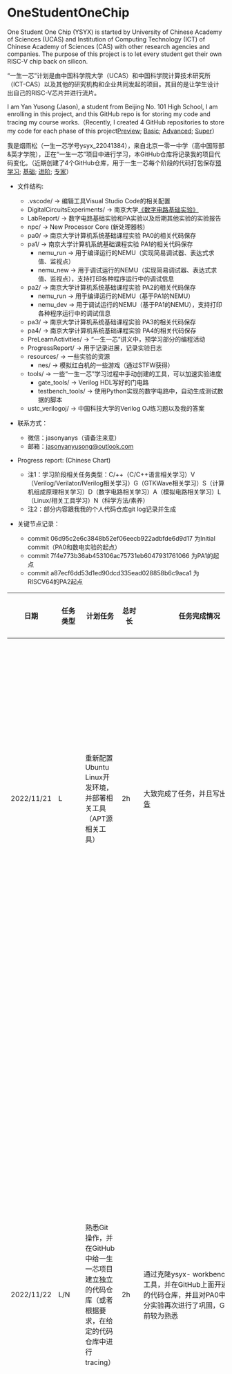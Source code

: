# OneStudentOneChip

One Student One Chip (YSYX) is started by University of Chinese Academy of Sciences (UCAS) and Institution of Computing Technology (ICT) of Chinese Academy of Sciences (CAS) with other research agencies and companies. The purpose of this project is to let every student get their own RISC-V chip back on silicon.

“一生一芯”计划是由中国科学院大学（UCAS）和中国科学院计算技术研究所（ICT-CAS）以及其他的研究机构和企业共同发起的项目。其目的是让学生设计出自己的RISC-V芯片并进行流片。

I am Yan Yusong (Jason), a student from Beijing No. 101 High School, I am enrolling in this project, and this GitHub repo is for storing my code and tracing my course works.（Recently, I created 4 GitHub repositories to store my code for each phase of this project[Preview](https://github.com/Jasonyanyusong/ysyx_Preview); [Basic](https://github.com/Jasonyanyusong/ysyx_Basic); [Advanced](https://github.com/Jasonyanyusong/ysyx_Advanced); [Super](https://github.com/Jasonyanyusong/ysyx_Super)）

我是烟雨松（一生一芯学号ysyx_22041384），来自北京一零一中学（高中国际部&英才学院），正在“一生一芯”项目中进行学习，本GitHub仓库将记录我的项目代码变化。（近期创建了4个GitHub仓库，用于一生一芯每个阶段的代码打包保存[预学习](https://github.com/Jasonyanyusong/ysyx_Preview); [基础](https://github.com/Jasonyanyusong/ysyx_Basic); [进阶](https://github.com/Jasonyanyusong/ysyx_Advanced); [专家](https://github.com/Jasonyanyusong/ysyx_Super)）

* 文件结构:
    * .vscode/ -> 编辑工具Visual Studio Code的相关配置
    * DigitalCircuitsExperiments/ -> 南京大学[《数字电路基础实验》](https://nju-projectn.github.io/dlco-lecture-note/index.html)
    * LabReport/ -> 数字电路基础实验和PA实验以及后期其他实验的实验报告
    * npc/ -> New Processor Core (新处理器核)
    * pa0/ -> 南京大学计算机系统基础课程实验 PA0的相关代码保存
    * pa1/ -> 南京大学计算机系统基础课程实验 PA1的相关代码保存
        * nemu_run -> 用于编译运行的NEMU（实现简易调试器、表达式求值、监视点）
        * nemu_new -> 用于调试运行的NEMU（实现简易调试器、表达式求值、监视点），支持打印各种程序运行中的调试信息
    * pa2/ -> 南京大学计算机系统基础课程实验 PA2的相关代码保存
        * nemu_run -> 用于编译运行的NEMU（基于PA1的NEMU）
        * nemu_dev -> 用于调试运行的NEMU（基于PA1的NEMU），支持打印各种程序运行中的调试信息
    * pa3/ -> 南京大学计算机系统基础课程实验 PA3的相关代码保存
    * pa4/ -> 南京大学计算机系统基础课程实验 PA4的相关代码保存
    * PreLearnActivities/ -> “一生一芯”讲义中，预学习部分的编程活动
    * ProgressReport/ -> 用于记录进展，记录实验日志
    * resources/ -> 一些实验的资源
        * nes/ -> 模拟红白机的一些游戏（通过STFW获得）
    * tools/ -> 一些“一生一芯”学习过程中手动创建的工具，可以加速实验进度
        * gate_tools/ -> Verilog HDL写好的门电路
        * testbench_tools/ -> 使用Python实现的数字电路中，自动生成测试数据的脚本
    * ustc_verilogoj/ -> 中国科技大学的Verilog OJ练习题以及我的答案

* 联系方式：
    * 微信：jasonyanys（请备注来意）
    * 邮箱：jasonyanyusong@outlook.com

* Progress report: (Chinese Chart)
    * 注1：学习阶段相关任务类型：C/++（C/C++语言相关学习）V（Verilog/Verilator/IVerilog相关学习）G（GTKWave相关学习）S（计算机组成原理相关学习）D（数字电路相关学习）A（模拟电路相关学习）L（Linux/相关工具学习）N（科学方法/素养）
    * 注2：部分内容跟我我的个人代码仓库git log记录并生成

* 关键节点记录：
    * commit 06d95c2e6c3848b52ef06eecb922adbfde6d9d17 为Initial commit（PA0和数电实验的起点）
    * commit 7f4e773b36ab453106ac75731eb6047931761066 为PA1的起点
    * commit a87ecf6dd53d1ed90dcd335ead028858b6c9aca1 为RISCV64的PA2起点

|日期|任务类型|计划任务|总时长|任务完成情况|卡了一段时间的bug|备注|记录故事/心情|
|----|----|----|----|----|----|----|----|
|2022/11/21|L|重新配置Ubuntu Linux开发环境，并部署相关工具（APT源相关工具）|2h|大致完成了任务，并且写出了[实验报告](https://docs.qq.com/doc/DSVplS2dNRWVxUXZG)|NEMU在ARM处理器的Ubuntu Linux中无法正常的运行，会出现core dump的问题（此问题后期我会在x86-64）的Ubuntu Linux中再次尝试，若x86的系统中可运行，则有可能是兼容性问题，后期会反馈。|ARM的Ubuntu系统是在基于M1的Mac上开的虚拟机，但是其他工具都能够正常工作|个人现在感觉还是x86平台进行开发比较靠谱，我的Mac经常会有一些工具不兼容或者效率低，但是应该可以通过优化等方式进行解决|
|2022/11/22|L/N|熟悉Git操作，并在GitHub中给一生一芯项目建立独立的代码仓库（或者根据要求，在给定的代码仓库中进行tracing）|2h|通过克隆ysyx- workbench和其他工具，并在GitHub上面开通了自己的代码仓库，并且对PA0中的Git部分实验再次进行了巩固，Git使用目前较为熟悉| GitHub由于一些原因，访问较慢，需要配置代理或者使用镜像站或者使用GitLab自建代码仓库（目前有一台云服务器）|已经解决问题，使用github继续保存代码|虽然使用Git追踪开发进度是一件非常繁琐和复杂的事情（需要在意很多的细节并比直接保存代码麻烦好多）但是Git可以让开发项目的团队在某个版本出现问题后快速的回滚到上一个可用版本，增加了工程的可用性。同时使用Git可以保证代码的原创性，从而促进学习进度和学习动机。|
|2022/11/23|N|阅读“提问的智慧”和“别像弱智一样提问”并编写阅读报告|2h|完成了阅读任务，并编写了1000字以上的[读后感](https://docs.qq.com/doc/DSUFTakJuWnV3bmNT)|阅读任务没有上机操作，不进行记录|阅读报告链接在任务完成情况中|重新认识了科学研究的过程，以后进行科学提问需要经过思考，不能够发现什么问题直接提出来，提出问题之后也要不停思考原来的问题。通过交流合作提升项目进度。|
|2022/11/24|N/A/D|阅读《模拟电路与数字电路》第1章（绪论）；第2章（半导体器件基础）；第8章（数字逻辑基础）|6h|完成了阅读，编写了[学习记录](https://docs.qq.com/doc/DSVFORXZLZ0x3WGJJ)| | | |
|2022/11/26|V/G|完成了二选一选择器设计（框架）|2h|完成了二选一选择器设计（框架）| | | |
|2022/11/27|V/G|完成了二选一选择器设计（数据流建模、结构建模、行为建模）|2h|完成了三个方法建模二选一选择器，并使用verilator相关功能进行编译，并通过gtkwave查看波形图| | | |
|2022/11/28|V/G|完成了四选一选择器设计|2h|使用case方法设计了四选一选择器，并自己编写了仿真激励文件| | | |
|2022/12/8|V/G|完成编码器、译码器|2h|任务已经完成，编码器和译码器分别设计了case方法和for方法进行建模。| | | |
|2022/12/9|V/G|七段数码管驱动模块的设计|2h|完成了共阳极和共阴极七段数码管的驱动模块设计，并使用波形图查看仿真结果| | | |
|2022/12/10|V/G|全加器设计|2h|完成了一位全加器设计，并将其串联成四位的版本，通过数据流建模设计加法计算功能模块| | | |
|2022/12/13|V/G|设计加减法运算器与ALU|2h|完成了设计，并编写了仿真测试文件| | | |
|2022/12/14|V/G|设计加减法运算器与ALU|2h|设计了更多的测试用例进行测试模块正确性| | | |
|2022/12/17|V/G|设计加减法运算器与ALU|2h|继续增加测试样例| | | |
|2022/12/19|V/G|整理总结完成数字电路基础实验4|2h|debug| | | |
|2023/1/1|V/G|寄存器的学习|2h|完成了一位寄存器和多位寄存器的设计，并且通过了Verilator进行仿真测试，掌握了一些时序逻辑电路的设计方法| | | |
|2023/1/7|V/G|加法计数器、减法计数器|2h|设计了多种加法计数器和减法计数器，并通过verilator进行仿真，通过gtkwave进行结果检验| | | |
|2023/1/8|V/G|加法计数器、减法计数器|2h|设计了多种加法计数器和减法计数器，并通过verilator进行仿真，通过gtkwave进行结果检验| | | |
|2023/1/9|V/G|桶形移位寄存器|2h|阅读了8位桶形移位寄存器的设计图，并通过Verilog结构化建模实现了这个模块| | | |
|2023/1/11|V/G|桶形移位寄存器|2h|阅读了8位桶形移位寄存器的设计图，并通过Verilog结构化建模实现了这个模块| | | |
|2023/1/14|环境|设计了自动安装相关环境依赖的脚本|2h|因为我电脑设备来回换，懒得敲太多命令行，整了一个这个| | | |
|2023/1/17|V/G|循环移位设计|2h|设计了正跳变沿河负跳变沿的循环左移位寄存器和循环右移位寄存器| | | |
|2023/1/18|V/G|算数移位设计+逻辑移位设计|2h|设计了正跳变沿河负跳变沿的算数左移位寄存器和算数右移位寄存器，设计了正跳变沿河负跳变沿的逻辑左移位寄存器和逻辑右移位寄存器| | | |
|2023/1/24|V/G|阅读数字电路基础实验7讲义|2h|完成阅读，学习了有限状态机的定义| | | |
|2023/1/25|V/G|FSM设计|2h|理解了有限状态机的工作原理，并完成了一个检测四个连续相同输入的有限状态机| | | |
|2023/1/26|V/G|PS/2设计|2h|阅读了有关PS/2相关的讲义，并编写仿真文件仿真了键盘F1-F2的按键| | | |
|2023/1/30|C/L|NEMU|2h|修改了一进入就出发assertion的bug；让其可以实现优雅的退出；添加了w、si、info r功能| | | |
|2023/1/31|C/L|NEMU|2h|添加了x功能| | | |
|2023/2/3|V/G|数字电路基础实验改错|2h|修改数字电路基础实验3中的bug| | | |
|2023/2/4|V/G|数字电路基础实验改错|2h|修改数字电路基础实验6中的bug| | | |
|2023/2/13|C/L|NEMU|2h|1）修改了NEMU扫描内存和打印机寄存器的功能2）表达式求值部分完成了增加Token的任务| | | |
|2023/2/14|C/L|NEMU|2h|将PA1中编译完成的NEMU存入工作目录| | | |
|2023/2/15|C/L|NEMU|2h|打印内存函数增加了更多位，且更新了函数的结构| | | |
|2023/2/16|C/L|NEMU|2h|1）对于RISCV64指令集，更新了扫描内存的函数 2）在sdb中优化了打印内存的代码，使得nemuconfig更换ISA后不必修改代码 3）优化了扫描寄存器和扫描内存的函数输出 4）删除了冗余的代码 5）编译结果保存| | | |
|2023/2/17|C/L|NEMU|0.5h|给程序中的调试信息增加了开关| | | |
|2023/2/18|C/L|NEMU|0.5h|更新了源代码（可以根据git log查看更新的位置）| | | |
|2023/2/19|C/L|NEMU|0.5h|更新了NEMU，表达式求值部分可以输出token| | | |
|2023/2/25|活动|参与RISCV年会|6h|听报告、学习、记笔记| | | |
|2023/2/26|C/L|NEMU|2h|表达式求值部分添加二进制，增加了查看括号是否balance的函数，创建operator token来记录没有数字的token，正则表达式识别二进制、八进制、十进制、十六进制数| | | |
|2023/2/27|C/L|NEMU|2h|1）给 !, +, -, *, /, (, ) 分配了TOKENID 2）给SDB/EXPR/WATCHPOINT添加了调试信息输入输出的开关| | | |
|2023/2/28|C/L|NEMU|2h|1）在SDB中实现了管理调试信息的集中开关 2）删除了SDB中version debug instruction函数 3）打印调试信息状态 4）删除冗余代码 5）调整SDB函数代码结构| | | |
|2023/3/2|C/L|NEMU|0.5h|更新了SDB的UI| | | |
|2023/3/3|C/L|NEMU|2h|1）修复了expr中strncpy函数的bug 2）记录了debug结果| | | |
|2023/3/5|C/L|NEMU|2h|1）完成了process_operator_token的函数 2）添加了void give_priority(): just set priority according to precidency rule 、void give_priority_no_parentheses(): update priority matching parentheses 连个用来给运算符提供优先级的函数 3）添加了int process_add(int add_operator_index): Add、int process_minus(int minus_operator_index): Minus、int process_multiply(int multiply_operator_index): Multiply、int process_devide(int devide_operator_index): Devide、int process_equal(int equal_operator_index): Equal、int process_not_equal(int not_equal_operator_index): Not Equal、int process_and(int and_operator_index): And、int process_or(int or_operator_index): Or、int process_not(int not_operator_index): Not 用来计算表达式数值的函数 4）添加了检查左右侧是否为数字的函数 5）优化了给运算符优先级的函数 6）修正了运行中的若干bug 7）完成了寻找全局最高优先级的函数 8）在make token函数中移除了括号检验 9）准备了一个新的nemu目录，会定期同步正在开发的nemu，新的nemu没有printf输出，运行起来更流畅且代码阅读体验更好| | | |
|2023/3/6|C/L|NEMU|2h|1）优化了检查括号的算法 2）完成了void give_priority_no_parentheses() 3）修复了expr中的一处typo| | | |
|2023/3/7|C/L|NEMU|2h|1）设计了一个表达式求值的初始化函数，每次调用表达式求值单元都会执行这个函数，会清空上一次计算结果 2）修改了一些命名错误，可以编译通过并执行| | | |
|2023/3/8|C/L|NEMU|0.5h|删除了表达式求值中的二进制和八进制输入（可以通过十六进制替换）| | | |
|2023/3/11|C/L|NEMU|2h|1）删除了表达式求值单元中没有被使用的find_dominant_operator函数 2）更新了除法函数，对除0情况进行报错 3）删除了多余的代码和TODO 4）删除了一些不必要的printf| | | |
|2023/3/12|C/L|NEMU|4h|1）修复了若干bug 2）完成了give_sub_priority 3）更新了表达式求值初始化函数 4）优化了give_sub_priority函数实现的逻辑 5）计划了函数calculate_one_round的逻辑 6）实现了calculate_one_round的第一步：First, find the highest priority and sub_priority, then get the index in tokens[32] 7）修复了第一步的逻辑漏洞 8）实现了calculate_one_round的第二步：Scend, check the condition to make a success call, if not success, set success_calculate_one_round_call to false 9）修复了第二步的逻辑漏洞 10）实现了calculate_one_round的第三步：Third, implement specific calls to evaluate the result 11）实现了calculate_one_round的第四步：Fourth, store the new result to a token, check if the token's left and right is a pair of parentheses, if so, remove it 12）修复了第三步引起的括号处理问题 13）添加了char* calculate(bool* success_calculate_call)函数 14）经过测试，表达式求值功能正常且结果符合预期 15）将commit 6ea3a38的nemu同步到没有打印调试信息的版本，进行保存| | | |
|2023/3/14|C/L|NEMU|0.5h|优化了message输出，可以保证后期多个工具相互调用也可以很好的定位问题的工具名、功能单元名以及message的种类| | | |
|2023/3/16|C/L|NEMU|1h|1）对于所有ISA，实现了word_t isa_reg_str2val 2）在表达式求值单元中添加了指针token和负号token| | | |
|2023/3/17|C/L|NEMU|2h|1）给expr增加了一些函数功能 2）修复了负数计算时表达式求值单元进入死循环的问题 3）删除了一些冗余的代码，并再次检查括号匹配函数 4）在两个nemu中删除了表达式求值单元没有使用的函数 5）在make token中，直接将16进制数转换成10进制数存储在token中 6）实现了正确的expr返回值 7）修复了一些指针解引用的bug| | | |
|2023/3/18|C/L|NEMU|6h|1）修复了正号（不是加法）token在识别中的bug 2）完成了监视点单元WP* new_wp() 和 void free_wp(WP *wp)函数 3）在简易调试器单元和监视点单元中添加了 record_WP 4）在简易调试器单元和监视点单元中添加了 delete_WP 5）在简易调试器单元和监视点单元中添加了 print_WP 6）优化了打印监视点信息的输出 7）在监视点单元中添加了 check_WP 8）复习Verilog：在中科大的Verilog OJ平台完成了1-10题| | | |
|2023/3/19|C/L|NEMU|0.5h|1）修复了reg.c中我的printf中的一些拼写错误，更新了运行读代码版nemu，吧两个nemu、abstract-machine、am-kernels复制到了工作目录下pa2文件夹| | | |